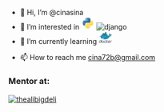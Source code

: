 - 👋 Hi, I’m @cinasina
- 👀 I’m interested in <img src="https://raw.githubusercontent.com/devicons/devicon/master/icons/python/python-original.svg" alt="python" width="26" height="26"/> <img src="https://user-images.githubusercontent.com/29748439/177030588-a1916efd-384b-439a-9b30-24dd24dd48b6.png" alt="django" width="40" height="26"/>   
- 🌱 I’m currently learning <img src="https://raw.githubusercontent.com/devicons/devicon/master/icons/docker/docker-original-wordmark.svg" alt="docker" width="26" height="26"/>
<!-- - 💞️ I’m looking to collaborate on ... -->
- 📫 How to reach me cina72b@gmail.com

<h3 align="left">Mentor at:</h3>
<p align="left">
<a href="https://maktabkhooneh.org" target="blank"><img align="center" src="https://maktabkhooneh.org/static/images/maktabkhooneh/brandmark_small.png" alt="thealibigdeli" height="50" width="150" /></a>
</p>


<!---
cinasina/cinasina is a ✨ special ✨ repository because its `README.md` (this file) appears on your GitHub profile.
You can click the Preview link to take a look at your changes.
--->
